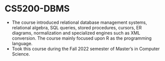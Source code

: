 # CS5200-DBMS
* The course introduced relational database management systems, relational algebra, SQL queries, stored procedures, cursors, ER diagrams, normalization and specialized engines such as XML conversion. The course mainly focused upon R as the programming language.
* Took this course during the Fall 2022 semester of Master’s in Computer Science. 

